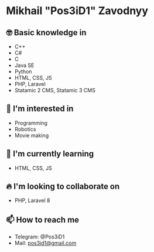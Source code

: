 # Mikhail "Pos3iD1" Zavodnyy

## 🤓 Basic knowledge in
- C++
- C#
- C
- Java SE
- Python
- HTML, CSS, JS
- PHP, Laravel
- Statamic 2 CMS, Statamic 3 CMS

## 👀 I'm interested in
- Programming
- Robotics
- Movie making

## 📖 I'm currently learning
- HTML, CSS, JS

## 🔥️ I'm looking to collaborate on
- PHP, Laravel 8

## 📫 How to reach me
- Telegram: @Pos3iD1
- Mail: pos3id1@gmail.com

